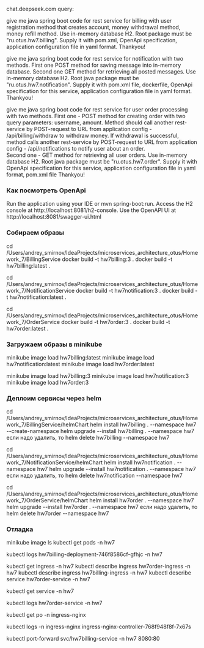 chat.deepseek.com query:

give me java spring boot code for rest service for billing with user registration 
method that creates account, money withdrawal method, money refill method. 
Use in-memory database H2. 
Root package must be "ru.otus.hw7.billing". 
Supply it with pom.xml, OpenApi specification, application configuration file in yaml format. 
Thankyou!

give me java spring boot code for rest service for notification with two methods. 
First one POST method for saving message into in-memory database. 
Second one GET method for retrieving all posted messages.
Use in-memory database H2.
Root java package must be "ru.otus.hw7.notification". 
Supply it with pom.xml file, dockerfile, OpenApi specification for this service, application configuration file in yaml format.
Thankyou!

give me java spring boot code for rest service for user order processing with two methods. 
First one - POST method for creating order with two query parameters: username, amount. 
Method should call another rest-service by POST-request to URL from application config - /api/billing/withdraw to withdraw money. 
If withdrawal is successful, method calls another rest-service by POST-request to URL from application config - /api/notifications to notify user about an order.  
Second one - GET method for retrieving all user orders.
Use in-memory database H2.
Root java package must be "ru.otus.hw7.order".
Supply it with OpenApi specification for this service, application configuration file in yaml format, pom.xml file
Thankyou!

### Как посмотреть OpenApi
Run the application using your IDE or mvn spring-boot:run.
Access the H2 console at http://localhost:8081/h2-console.
Use the OpenAPI UI at http://localhost:8081/swagger-ui.html

### Собираем образы
cd /Users/andrey_smirnov/IdeaProjects/microservices_architecture_otus/Homework_7/BillingService
docker build -t hw7billing:3 .
docker build -t hw7billing:latest .

cd /Users/andrey_smirnov/IdeaProjects/microservices_architecture_otus/Homework_7/NotificationService
docker build -t hw7notification:3 .
docker build -t hw7notification:latest .

cd /Users/andrey_smirnov/IdeaProjects/microservices_architecture_otus/Homework_7/OrderService
docker build -t hw7order:3 .
docker build -t hw7order:latest .

### Загружаем образы в minikube
minikube image load hw7billing:latest
minikube image load hw7notification:latest
minikube image load hw7order:latest

minikube image load hw7billing:3
minikube image load hw7notification:3
minikube image load hw7order:3

### Деплоим сервисы через helm
cd /Users/andrey_smirnov/IdeaProjects/microservices_architecture_otus/Homework_7/BillingService/helmChart
helm install hw7billing . --namespace hw7 --create-namespace
helm upgrade --install hw7billing . --namespace hw7
если надо удалить, то 
helm delete hw7billing --namespace hw7


cd /Users/andrey_smirnov/IdeaProjects/microservices_architecture_otus/Homework_7/NotificationService/helmChart
helm install hw7notification . --namespace hw7
helm upgrade --install hw7notification . --namespace hw7
если надо удалить, то 
helm delete hw7notification --namespace hw7


cd /Users/andrey_smirnov/IdeaProjects/microservices_architecture_otus/Homework_7/OrderService/helmChart
helm install hw7order . --namespace hw7
helm upgrade --install hw7order . --namespace hw7
если надо удалить, то 
helm delete hw7order --namespace hw7


### Отладка
minikube image ls
kubectl get pods -n hw7  

kubectl logs hw7billing-deployment-746f8586cf-gfhjc -n hw7

kubectl get ingress -n hw7
kubectl describe ingress hw7order-ingress -n hw7
kubectl describe ingress hw7billing-ingress -n hw7
kubectl describe service hw7order-service -n hw7

kubectl get service -n hw7

kubectl logs hw7order-service -n hw7

kubectl get po -n ingress-nginx

kubectl logs -n ingress-nginx ingress-nginx-controller-768f948f8f-7x67s

kubectl port-forward svc/hw7billing-service -n hw7 8080:80

